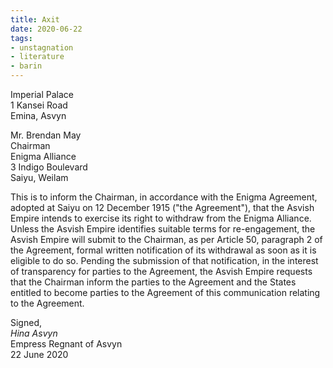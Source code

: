 ```yaml
---
title: Axit
date: 2020-06-22
tags:
- unstagnation
- literature
- barin
---
```


Imperial Palace\
1 Kansei Road\
Emina, Asvyn
<!-- excerpt -->

Mr. Brendan May\
Chairman\
Enigma Alliance\
3 Indigo Boulevard\
Saiyu, Weilam

This is to inform the Chairman, in accordance with the Enigma Agreement, adopted at Saiyu on 12 December 1915 ("the Agreement"), that the Asvish Empire intends to exercise its right to withdraw from the Enigma Alliance. Unless the Asvish Empire identifies suitable terms for re-engagement, the Asvish Empire will submit to the Chairman, as per Article 50, paragraph 2 of the Agreement, formal written notification of its withdrawal as soon as it is eligible to do so. Pending the submission of that notification, in the interest of transparency for parties to the Agreement, the Asvish Empire requests that the Chairman inform the parties to the Agreement and the States entitled to become parties to the Agreement of this communication relating to the Agreement.

Signed,\
*Hina Asvyn*\
Empress Regnant of Asvyn\
22 June 2020

